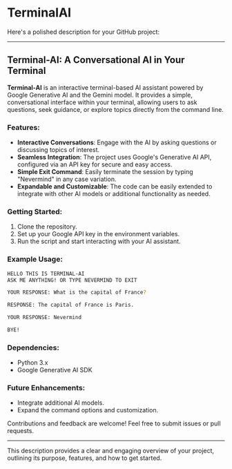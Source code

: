 # TerminalAI
Here's a polished description for your GitHub project:

---

## Terminal-AI: A Conversational AI in Your Terminal

**Terminal-AI** is an interactive terminal-based AI assistant powered by Google Generative AI and the Gemini model. It provides a simple, conversational interface within your terminal, allowing users to ask questions, seek guidance, or explore topics directly from the command line. 

### Features:
- **Interactive Conversations**: Engage with the AI by asking questions or discussing topics of interest.
- **Seamless Integration**: The project uses Google's Generative AI API, configured via an API key for secure and easy access.
- **Simple Exit Command**: Easily terminate the session by typing "Nevermind" in any case variation.
- **Expandable and Customizable**: The code can be easily extended to integrate with other AI models or additional functionality as needed.

### Getting Started:
1. Clone the repository.
2. Set up your Google API key in the environment variables.
3. Run the script and start interacting with your AI assistant.

### Example Usage:
```bash
HELLO THIS IS TERMINAL-AI
ASK ME ANYTHING! OR TYPE NEVERMIND TO EXIT

YOUR RESPONSE: What is the capital of France?

RESPONSE: The capital of France is Paris.

YOUR RESPONSE: Nevermind

BYE!
```

### Dependencies:
- Python 3.x
- Google Generative AI SDK

### Future Enhancements:
- Integrate additional AI models.
- Expand the command options and customization.

Contributions and feedback are welcome! Feel free to submit issues or pull requests.

---

This description provides a clear and engaging overview of your project, outlining its purpose, features, and how to get started.
